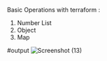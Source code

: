 Basic Operations with terraform :
1. Number List
2. Object
3. Map

#output
![Screenshot (13)](https://github.com/user-attachments/assets/a453a1e7-8b52-45de-a407-e9de41073e7a)
